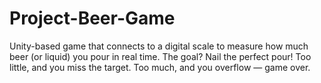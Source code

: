 # Project-Beer-Game
Unity-based game that connects to a digital scale to measure how much beer (or liquid) you pour in real time. The goal? Nail the perfect pour! Too little, and you miss the target. Too much, and you overflow — game over.
